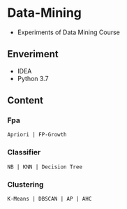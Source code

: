# Data-Mining
- Experiments of Data Mining Course
## Enveriment
- IDEA
- Python 3.7
## Content
### Fpa
    Apriori | FP-Growth
### Classifier
    NB | KNN | Decision Tree
### Clustering
    K-Means | DBSCAN | AP | AHC


